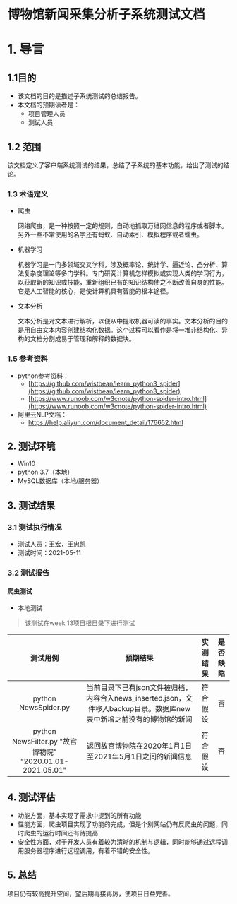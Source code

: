 # 博物馆新闻采集分析子系统测试文档

# 1. 导言

## 1.1目的

- 该文档的目的是描述子系统测试的总结报告。
- 本文档的预期读者是：
    - 项目管理人员
    - 测试人员

## 1.2 范围

该文档定义了客户端系统测试的结果，总结了子系统的基本功能，给出了测试的结论。

### 1.3 术语定义

- 爬虫
	
	网络爬虫，是一种按照一定的规则，自动地抓取万维网信息的程序或者脚本。另外一些不常使用的名字还有蚂蚁、自动索引、模拟程序或者蠕虫。


- 机器学习
	
	机器学习是一门多领域交叉学科，涉及概率论、统计学、逼近论、凸分析、算法复杂度理论等多门学科。专门研究计算机怎样模拟或实现人类的学习行为，以获取新的知识或技能，重新组织已有的知识结构使之不断改善自身的性能。
	它是人工智能的核心，是使计算机具有智能的根本途径。

- 文本分析
	
	文本分析是对文本进行解析，以便从中提取机器可读的事实。文本分析的目的是用自由文本内容创建结构化数据。这个过程可以看作是将一堆非结构化、异构的文档分割成易于管理和解释的数据块。

### 1.5 参考资料

- python参考资料：
	- [https://github.com/wistbean/learn_python3_spider](https://github.com/wistbean/learn_python3_spider)
	- [https://www.runoob.com/w3cnote/python-spider-intro.html](https://www.runoob.com/w3cnote/python-spider-intro.html)
- 阿里云NLP文档：
    - https://help.aliyun.com/document_detail/176652.html

## 2. 测试环境

- Win10
- python 3.7（本地）
- MySQL数据库（本地/服务器）

## 3. 测试结果

### 3.1 测试执行情况

- 测试人员：王宏，王忠凯
- 测试时间：2021-05-11

### 3.2 测试报告

#### 爬虫测试

- 本地测试

> 该测试在week 13项目根目录下进行测试

|测试用例|预期结果|实测结果|是否缺陷|
|:-------------:|:------:|:------:|:------:|
|python NewsSpider.py|当前目录下已有json文件被归档，内容合入news_inserted.json，文件移入backup目录。数据库new表中新增之前没有的博物馆的新闻| 符合假设 |否|
|python NewsFilter.py "故宫博物院" "2020.01.01-2021.05.01"|返回故宫博物院在2020年1月1日至2021年5月1日之间的新闻信息|符合假设|否|



## 4. 测试评估

- 功能方面，基本实现了需求中提到的所有功能
- 性能方面，爬虫项目实现了功能的完成，但是个别网站仍有反爬虫的问题，同时爬虫的运行时间还有待提高
- 安全性方面，对于开发人员有着较为清晰的机制与逻辑，同时能够通过远程调用服务器程序进行远程调用，有着不错的安全性。

## 5. 总结

项目仍有较高提升空间，望后期再接再厉，使项目日益完善。

